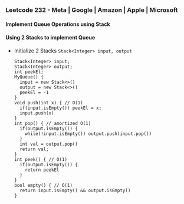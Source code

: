 ### Leetcode 232 - Meta | Google | Amazon | Apple | Microsoft
#### Implement Queue Operations using Stack

#### Using 2 Stacks to implement Queue
- Initialize 2 Stacks `Stack<Integer> input, output`
  ```
  Stack<Integer> input;
  Stack<Integer> output;
  int peekEl;
  MyQueue() {
    input = new Stack<>()
    output = new Stack<>()
    peekEl = -1
  }
  void push(int x) { // O(1)
    if(input.isEmpty()) peekEl = x;
    input.push(x)
  }
  int pop() { // amortized O(1)
    if(output.isEmpty()) {
      while(!input.isEmpty()) output.push(input.pop())
    }
    int val = output.pop()
    return val;
  }
  int peek() { // O(1)
    if(output.isEmpty()) {
      return peekEl
    }
  }
  bool empty() { // O(1)
    return input.isEmpty() && output.isEmpty()
  }
  ```
